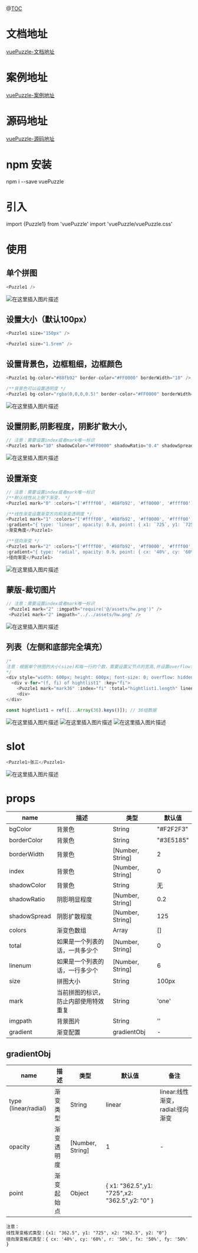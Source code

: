
@[TOC](vuePuzzle文档)

# 文档地址

[vuePuzzle-文档地址](https://blog.csdn.net/sllailcp/article/details/139597472?spm=1001.2014.3001.5502)

# 案例地址

[vuePuzzle-案例地址](https://slailcp.github.io/vuePuzzle/index.html)

# 源码地址

[vuePuzzle-源码地址](https://github.com/slailcp/puzzle)



# npm 安装
npm i --save vuePuzzle

# 引入
import {Puzzle1} from 'vuePuzzle'
import 'vuePuzzle/vuePuzzle.css'
# 使用

## 单个拼图

```js
<Puzzle1 />
```
![在这里插入图片描述](//images.weserv.nl/?url=https://img-blog.csdnimg.cn/direct/2aee8a9829ea4baeb735cc480ac80ea8.png)




## 设置大小（默认100px）

```js
<Puzzle1 size="150px" />

<Puzzle1 size="1.5rem" />
```

## 设置背景色，边框粗细，边框颜色

```js
<Puzzle1 bg-color="#88fb92" border-color="#FF0000" borderWidth="10" />

/**背景色可以设置透明度 */
<Puzzle1 bg-color="rgba(0,0,0,0.5)" border-color="#FF0000" borderWidth="10" />
```
![在这里插入图片描述](//images.weserv.nl/?url=https://img-blog.csdnimg.cn/direct/c86425a76a254861b89c4e63031edfb8.png)




## 设置阴影,阴影程度，阴影扩散大小,

```js
// 注意：需要设置index或者mark唯一标识
<Puzzle1 mark="10" shadowColor="#FF0000" shadowRatio="0.4" shadowSpread="100" />
```
![在这里插入图片描述](//images.weserv.nl/?url=https://img-blog.csdnimg.cn/direct/6e062539a74748a0945c35c7529c1ec4.png)

## 设置渐变

```js
// 注意：需要设置index或者mark唯一标识
/**默认线性从上倒下渐变， */
<Puzzle1 mark="0" :colors="['#ffff00', '#88fb92', '#ff0000', '#ffff00']">默认<br />线性渐变<br />从上到下</Puzzle1>

/**线性渐变设置渐变方向和渐变透明度 */
<Puzzle1 mark="1" :colors="['#ffff00', '#88fb92', '#ff0000', '#ffff00']" 
:gradient="{ type: 'linear', opacity: 0.8, point: { x1: `725`, y1: `725`, x2: `0`, y2: `0` } }"
>渐变角度</Puzzle1>

/**径向渐变 */
<Puzzle1 mark="2" :colors="['#ffff00', '#88fb92', '#ff0000', '#ffff00']" 
:gradient="{ type: 'radial', opacity: 0.9, point: { cx: '40%', cy: '60%', r: '50%', fx: '50%', fy: '50%' } }"
>径向渐变</Puzzle1>
```
![在这里插入图片描述](//images.weserv.nl/?url=https://img-blog.csdnimg.cn/direct/ea3690420529408da128e67a16d7abc3.png)


## 蒙版-裁切图片

```js
// 注意：需要设置index或者mark唯一标识
 <Puzzle1 mark="2" :imgpath="require('@/assets/hw.png')" />
 <Puzzle1 mark="2" imgpath="../../assets/hw.png" />
```
![在这里插入图片描述](//images.weserv.nl/?url=https://img-blog.csdnimg.cn/direct/b65a4c4c0dec4aafae6614b62de54bfc.png)

## 列表（左侧和底部完全填充）

```js
/*
注意：根据单个拼图的大小(size)和每一行的个数，需要设置父节点的宽高,并设置overflow:hidden,隐藏上边和右边凸出的部分。 
*/
<div style="width: 600px; height: 600px; font-size: 0; overflow: hidden; border-radius: 12px">
  <div v-for="(f, fi) of hightlist1" :key="fi">
    <Puzzle1 mark="mark36" :index="fi" :total="hightlist1.length" linenum="6" style="float: left"/>
    <div>
</div>

const hightlist1 = ref([...Array(36).keys()]); // 36组数据
```
![在这里插入图片描述](//images.weserv.nl/?url=https://img-blog.csdnimg.cn/direct/ab3011e0448c428da6eaca595b3c2d43.png)
![在这里插入图片描述](//images.weserv.nl/?url=https://img-blog.csdnimg.cn/direct/fda2707ed5d649268e22ef084d0a6f39.png)
![在这里插入图片描述](//images.weserv.nl/?url=https://img-blog.csdnimg.cn/direct/899e89fe658e4c06830324f9e4464583.png)

# slot

```js
<Puzzle1>张三</Puzzle1>
```
![在这里插入图片描述](//images.weserv.nl/?url=https://img-blog.csdnimg.cn/direct/4993414cf0c94f04908ad3ed9e9b7888.png)


# props

| name | 描述 | 类型  | 默认值 |
|-|---|--|--|
| bgColor  | 背景色 | String | "#F2F2F3" |
| borderColor  | 背景色 | String | "#3E5185" |
| borderWidth  | 背景色 | [Number, String] | 2 |
| index  | 背景色 | [Number, String] | 0 |
| shadowColor  | 背景色 | String | 无 |
| shadowRatio  | 阴影明显程度 | [Number, String] | 0.2 |
| shadowSpread  | 阴影扩散程度 | [Number, String] | 125 |
| colors  | 渐变色数组 | Array | [] |
| total  | 如果是一个列表的话，一共多少个 | [Number, String] | 0 |
| linenum  | 如果是一个列表的话，一行多少个 | [Number, String] | 6 |
| size  | 拼图大小 | String | 100px |
| mark  | 当前拼图的标识，防止内部使用特效重复 | String | 'one' |
| imgpath  | 背景图片 | String | '' |
| gradient  | 渐变配置 | gradientObj | - |


## gradientObj

| name | 描述 | 类型  | 默认值 | 备注|
|-|---|--|--|--|
| type (linear/radial)  | 渐变类型 | String | linear |linear:线性渐变， radial:径向渐变 |
| opacity  | 渐变透明度 | [Number, String] | 1 | - |
| point  | 渐变起始点 | Object | {  x1: "362.5",y1: "725",x2: "362.5",y2: "0" } |  |

```
注意：
线性渐变格式类型：{x1: "362.5", y1: "725", x2: "362.5", y2: "0"}
径向渐变格式类型：{ cx: '40%', cy: '60%', r: '50%', fx: '50%', fy: '50%' }
```


